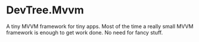 # DevTree.Mvvm
A tiny MVVM framework for tiny apps. Most of the time a really small MVVM framework is enough to get work done. No need for fancy stuff.
